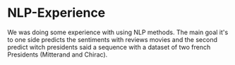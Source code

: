 # NLP-Experience

We was doing some experience with using NLP methods. The main goal it's to one side predicts the sentiments with reviews movies and the second predict witch presidents said 
a sequence with a dataset of two french Presidents (Mitterand and Chirac).

